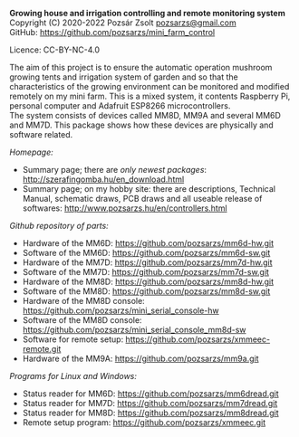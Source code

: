 **Growing house and irrigation controlling and remote monitoring system**  
Copyright (C) 2020-2022 Pozsár Zsolt <pozsarzs@gmail.com>  
GitHub: <https://github.com/pozsarzs/mini_farm_control>

Licence:             CC-BY-NC-4.0

The aim of this project is to ensure the automatic operation mushroom growing tents and irrigation system of garden and so that the characteristics of the growing environment can be monitored and modified remotely on my mini farm. This is a mixed system, it contents Raspberry Pi, personal computer and Adafruit ESP8266 microcontrollers.  
The system consists of devices called MM8D, MM9A and several MM6D and MM7D. This package shows how these devices are physically and software related.

*Homepage:*  

  * Summary page; there are *only newest packages*: <http://szerafingomba.hu/en_download.html>  
  * Summary page; on my hobby site: there are descriptions, Technical Manual, schematic draws, PCB draws and all useable release of softwares: <http://www.pozsarzs.hu/en/controllers.html>


*Github repository of parts:*

  * Hardware of the MM6D: <https://github.com/pozsarzs/mm6d-hw.git>  
  * Software of the MM6D: <https://github.com/pozsarzs/mm6d-sw.git>  
  * Hardware of the MM7D: <https://github.com/pozsarzs/mm7d-hw.git>  
  * Software of the MM7D: <https://github.com/pozsarzs/mm7d-sw.git>  
  * Hardware of the MM8D: <https://github.com/pozsarzs/mm8d-hw.git>  
  * Software of the MM8D: <https://github.com/pozsarzs/mm8d-sw.git>  
  * Hardware of the MM8D console: <https://github.com/pozsarzs/mini_serial_console-hw>
  * Software of the MM8D console: <https://github.com/pozsarzs/mini_serial_console_mm8d-sw>
  * Software for remote setup: <https://github.com/pozsarzs/xmmeec-remote.git>  
  * Hardware of the MM9A: <https://github.com/pozsarzs/mm9a.git>

*Programs for Linux and Windows:*

  * Status reader for MM6D: <https://github.com/pozsarzs/mm6dread.git>  
  * Status reader for MM7D: <https://github.com/pozsarzs/mm7dread.git>  
  * Status reader for MM8D: <https://github.com/pozsarzs/mm8dread.git>  
  * Remote setup program: <https://github.com/pozsarzs/xmmeec.git>  
